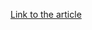 [Link to the article](http://www.secureworks.com/cyber-threat-intelligence/threats/wiper-malware-analysis-attacking-korean-financial-sector/)
